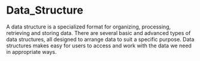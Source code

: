 # Data_Structure
A data structure is a specialized format for organizing, processing, retrieving and storing data. There are several basic and advanced types of data structures, all designed to arrange data to suit a specific purpose. Data structures makes easy for users to access and work with the data we need in appropriate ways.
